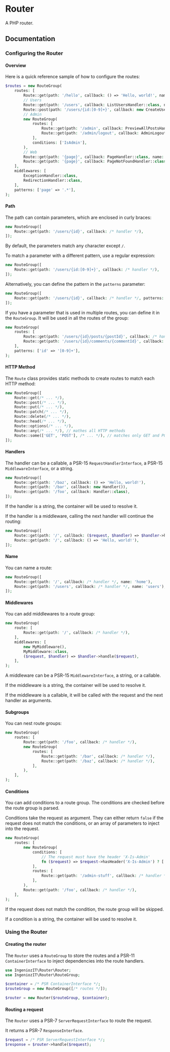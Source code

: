 # Router

A PHP router.

## Documentation

### Configuring the Router

#### Overview

Here is a quick reference sample of how to configure the routes:

```php
$routes = new RouteGroup(
    routes: [
        Route::get(path: '/hello', callback: () => 'Hello, world!', name: 'hello'),
        // Users
        Route::get(path: '/users', callback: ListUsersHandler::class, name: 'users.list'),
        Route::post(path: '/users/{id:[0-9]+}', callback: new CreateUserHandler(), name: 'user.create'),
        // Admin
        new RouteGroup(
            routes: [
                Route::get(path: '/admin', callback: PreviewAllPostsHandler::class, name: 'admin.index'),
                Route::get(path: '/admin/logout', callback: AdminLogoutHandler::class, name: 'admin.logout'),
            ],
            conditions: ['IsAdmin'],
        ),
        // Web
        Route::get(path: '{page}', callback: PageHandler::class, name: 'page'),
        Route::get(path: '{page}', callback: PageNotFoundHandler::class, name: 'page.not_found'),
    ],
    middlewares: [
        ExceptionHandler::class,
        RedirectionHandler::class,
    ],
    patterns: ['page' => '.*'],
);
```

#### Path

The path can contain parameters, which are enclosed in curly braces:

```php
new RouteGroup([
    Route::get(path: '/users/{id}', callback: /* handler */),
]);
```

By default, the parameters match any character except `/`.

To match a parameter with a different pattern, use a regular expression:

```php
new RouteGroup([
    Route::get(path: '/users/{id:[0-9]+}', callback: /* handler */),
]);
```

Alternatively, you can define the pattern in the `patterns` parameter:

```php
new RouteGroup([
    Route::get(path: '/users/{id}', callback: /* handler */, patterns: ['id' => '[0-9]+']),
]);
```

If you have a parameter that is used in multiple routes, you can define it in the `RouteGroup`. It will be used in all the routes of the group:

```php
new RouteGroup(
    routes: [
        Route::get(path: '/users/{id}/posts/{postId}', callback: /* handler */),
        Route::get(path: '/users/{id}/comments/{commentId}', callback: /* handler */),
    ],
    patterns: ['id' => '[0-9]+'],
);
```

#### HTTP Method

The `Route` class provides static methods to create routes to match each HTTP method:

```php
new RouteGroup([
    Route::get(/* ... */),
    Route::post(/* ... */),
    Route::put(/* ... */),
    Route::patch(/* ... */),
    Route::delete(/* ... */),
    Route::head(/* ... */),
    Route::options(/* ... */),
    Route::any(/* ... */), // mathes all HTTP methods
    Route::some(['GET', 'POST'], /* ... */), // matches only GET and POST
]);
```

#### Handlers

The handler can be a callable, a PSR-15 `RequestHandlerInterface`, a PSR-15 `MiddlewareInterface`, or a string.
    
```php
new RouteGroup([
    Route::get(path: '/baz', callback: () => 'Hello, world!'),
    Route::get(path: '/bar', callback: new Handler()),
    Route::get(path: '/foo', callback: Handler::class),
]);
```

If the handler is a string, the container will be used to resolve it.

If the handler is a middleware, calling the next handler will continue the routing:

```php
new RouteGroup([
    Route::get(path: '/', callback: ($request, $handler) => $handler->handle($request)), // Will delegate to the next route
    Route::get(path: '/', callback: () => 'Hello, world!'),
]);
```


#### Name

You can name a route:

```php
new RouteGroup([
    Route::get(path: '/', callback: /* handler */, name: 'home'),
    Route::get(path: '/users', callback: /* handler */, name: 'users'),
]);
```

#### Middlewares

You can add middlewares to a route group:

```php
new RouteGroup(
    route: [
        Route::get(path: '/', callback: /* handler */),
    ],
    middlewares: [
        new MyMiddleware(),
        MyMiddleware::class,
        ($request, $handler) => $handler->handle($request),
    ],
);
```

A middleware can be a PSR-15 `MiddlewareInterface`, a string, or a callable.

If the middleware is a string, the container will be used to resolve it.

If the middleware is a callable, it will be called with the request and the next handler as arguments.

#### Subgroups

You can nest route groups:

```php
new RouteGroup(
    routes: [
        Route::get(path: '/foo', callback: /* handler */),
        new RouteGroup(
            routes: [
                Route::get(path: '/bar', callback: /* handler */),
                Route::get(path: '/baz', callback: /* handler */),
            ],
        ),
    ],
);
```

#### Conditions

You can add conditions to a route group. The conditions are checked before the route group is parsed.

Conditions take the request as argument. They can either return `false` if the request does not match the conditions, or an array of parameters to inject into the request.

```php
new RouteGroup(
    routes: [
        new RouteGroup(
            conditions: [
                // The request must have the header 'X-Is-Admin'
                fn ($request) => $request->hasHeader('X-Is-Admin') ? ['IsAdmin' => true] : false,
            ],
            routes: [
                Route::get(path: '/admin-stuff', callback: /* handler */),
            ],
        ),
        Route::get(path: '/foo', callback: /* handler */),
    ],
);
```

If the request does not match the condition, the route group will be skipped.

If a condition is a string, the container will be used to resolve it.

### Using the Router

#### Creating the router

The `Router` uses a `RouteGroup` to store the routes and a PSR-11 `ContainerInterface` to inject dependencies into the route handlers.

```php
use IngeniozIT\Router\Router;
use IngeniozIT\Router\RouteGroup;

$container = /* PSR ContainerInterface */;
$routeGroup = new RouteGroup([/* routes */]);

$router = new Router($routeGroup, $container);
```

#### Routing a request

The `Router` uses a PSR-7 `ServerRequestInterface` to route the request.

It returns a PSR-7 `ResponseInterface`.

```php
$request = /* PSR ServerRequestInterface */;
$response = $router->handle($request);
```
